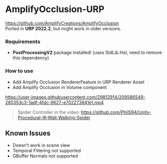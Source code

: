 # AmplifyOcclusion-URP
https://github.com/AmplifyCreations/AmplifyOcclusion \
Ported in **URP 2022.2**, but might work in older versions.

### Requirements
* <b>PostProcessingV2</b> package installed! (uses StdLib.hlsl, need to remove this dependency)

### How to use
* Add Amplify Occlusion RendererFeature in URP Renderer Asset
* Add Amplify Occlusion in Volume component

https://user-images.githubusercontent.com/29812914/209586549-285353c3-1adf-4fdc-9627-e702273841e1.mp4
>Spider Controller in the video: https://github.com/PhilS94/Unity-Procedural-IK-Wall-Walking-Spider

## Known Issues
* Doesn't work in scene view
* Temporal Filtering not supported
* GBuffer Normals not supported




